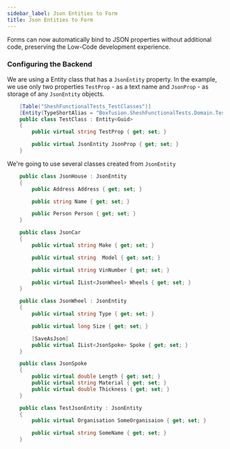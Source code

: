 ```yaml
---
sidebar_label: Json Entities to Form
title: Json Entities to Form
---
```


Forms can now automatically bind to JSON properties without additional code, preserving the Low-Code development experience.

### Configuring the Backend

We are using a Entity class that has a `JsonEntity` property. In the example, we use only two properties `TestProp` - as a text name and `JsonProp` - as storage of any `JsonEntity` objects.

```cs
    [Table("SheshFunctionalTests_TestClasses")]
    [Entity(TypeShortAlias = "Boxfusion.SheshFunctionalTests.Domain.TestClass")]
    public class TestClass : Entity<Guid>
    {
        public virtual string TestProp { get; set; }

        public virtual JsonEntity JsonProp { get; set; }
    }
```

We're going to use several classes created from `JsonEntity`

```cs
    public class JsonHouse : JsonEntity
    {
        public Address Address { get; set; }

        public string Name { get; set; }

        public Person Person { get; set; }
    }
```

```cs
    public class JsonCar
    {
        public virtual string Make { get; set; }

        public virtual string  Model { get; set; }

        public virtual string VinNumber { get; set; }

        public virtual IList<JsonWheel> Wheels { get; set; }
    }
```

```cs
    public class JsonWheel : JsonEntity
    {
        public virtual string Type { get; set; }

        public virtual long Size { get; set; }

        [SaveAsJson]
        public virtual IList<JsonSpoke> Spoke { get; set; }
    }
```

```cs
    public class JsonSpoke
    {
        public virtual double Length { get; set; } 
        public virtual string Material { get; set; } 
        public virtual double Thickness { get; set; }
    }
```

```cs
    public class TestJsonEntity : JsonEntity
    {
        public virtual Organisation SomeOrganisaion { get; set; }

        public virtual string SomeName { get; set; }
    }
```